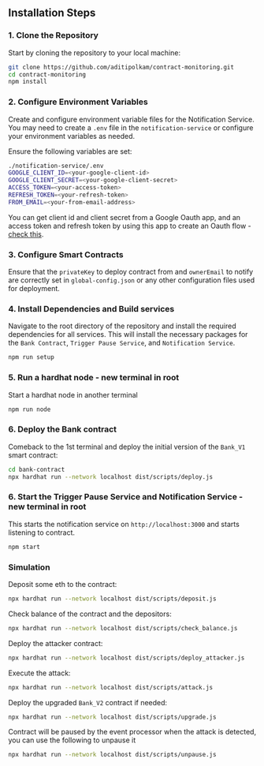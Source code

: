 ## Installation Steps

### **1. Clone the Repository**

Start by cloning the repository to your local machine:

```bash
git clone https://github.com/aditipolkam/contract-monitoring.git
cd contract-monitoring
npm install
```

### **2. Configure Environment Variables**

Create and configure environment variable files for the Notification Service. You may need to create a `.env` file in the `notification-service` or configure your environment variables as needed.

Ensure the following variables are set:

```bash
./notification-service/.env
GOOGLE_CLIENT_ID=<your-google-client-id>
GOOGLE_CLIENT_SECRET=<your-google-client-secret>
ACCESS_TOKEN=<your-access-token>
REFRESH_TOKEN=<your-refresh-token>
FROM_EMAIL=<your-from-email-address>
```

You can get client id and client secret from a Google Oauth app, and an access token and refresh token by using this app to create an Oauth flow - [check this](https://developers.google.com/identity/protocols/oauth2/web-server#refresh).

### **3. Configure Smart Contracts**

Ensure that the `privateKey` to deploy contract from and `ownerEmail` to notify are correctly set in `global-config.json` or any other configuration files used for deployment.

### **4. Install Dependencies and Build services**

Navigate to the root directory of the repository and install the required dependencies for all services. This will install the necessary packages for the `Bank Contract`, `Trigger Pause Service`, and `Notification Service`.

```bash
npm run setup
```

### **5. Run a hardhat node - new terminal in root**

Start a hardhat node in another terminal

```bash
npm run node
```

### **6. Deploy the Bank contract**

Comeback to the 1st terminal and deploy the initial version of the `Bank_V1` smart contract:

```bash
cd bank-contract
npx hardhat run --network localhost dist/scripts/deploy.js
```

### **6. Start the Trigger Pause Service and Notification Service - new terminal in root**

This starts the notification service on `http://localhost:3000` and starts listening to contract.

```bash
npm start
```

### Simulation

Deposit some eth to the contract:

```bash
npx hardhat run --network localhost dist/scripts/deposit.js
```

Check balance of the contract and the depositors:

```bash
npx hardhat run --network localhost dist/scripts/check_balance.js
```

Deploy the attacker contract:

```bash
npx hardhat run --network localhost dist/scripts/deploy_attacker.js
```

Execute the attack:

```bash
npx hardhat run --network localhost dist/scripts/attack.js
```

Deploy the upgraded `Bank_V2` contract if needed:

```bash
npx hardhat run --network localhost dist/scripts/upgrade.js
```

Contract will be paused by the event processor when the attack is detected, you can use the following to unpause it

```bash
npx hardhat run --network localhost dist/scripts/unpause.js
```
